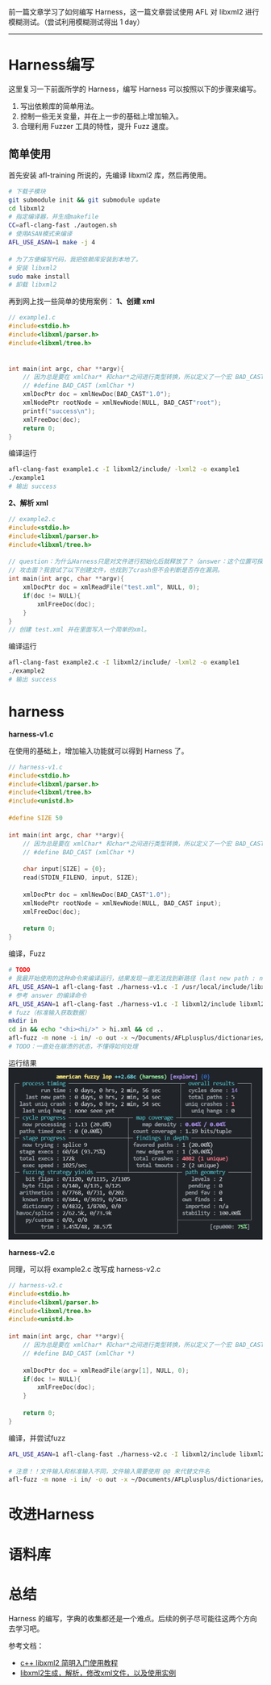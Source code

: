 前一篇文章学习了如何编写 Harness，这一篇文章尝试使用 AFL 对 libxml2 进行模糊测试。（尝试利用模糊测试得出 1 day）

---

# Harness编写

这里复习一下前面所学的 Harness，编写 Harness 可以按照以下的步骤来编写。
1. 写出依赖库的简单用法。
2. 控制一些无关变量，并在上一步的基础上增加输入。
3. 合理利用 Fuzzer 工具的特性，提升 Fuzz 速度。

## 简单使用

首先安装 afl-training 所说的，先编译 libxml2 库，然后再使用。
```bash
# 下载子模块
git submodule init && git submodule update
cd libxml2
# 指定编译器，并生成makefile
CC=afl-clang-fast ./autogen.sh
# 使用ASAN模式来编译
AFL_USE_ASAN=1 make -j 4

# 为了方便编写代码，我把依赖库安装到本地了。
# 安装 libxml2
sudo make install
# 卸载 libxml2
```
再到网上找一些简单的使用案例：
**1、创建 xml**
```c
// example1.c
#include<stdio.h>
#include<libxml/parser.h>
#include<libxml/tree.h>


int main(int argc, char **argv){
    // 因为总是要在 xmlChar* 和char*之间进行类型转换，所以定义了一个宏 BAD_CAST
    // #define BAD_CAST (xmlChar *)
    xmlDocPtr doc = xmlNewDoc(BAD_CAST"1.0");
    xmlNodePtr rootNode = xmlNewNode(NULL, BAD_CAST"root");
    printf("success\n");
    xmlFreeDoc(doc);
    return 0;
}
```
编译运行
 
```bash
afl-clang-fast example1.c -I libxml2/include/ -lxml2 -o example1
./example1
# 输出 success
```
**2、解析 xml**
```c
// example2.c
#include<stdio.h>
#include<libxml/parser.h>
#include<libxml/tree.h>

// question：为什么Harness只是对文件进行初始化后就释放了？（answer：这个位置可探索的路径多，如果写得比较多就很难判断漏洞的位置）
// 攻击面？我尝试了以下创建文件，也找到了crash但不会判断是否存在漏洞。
int main(int argc, char **argv){
    xmlDocPtr doc = xmlReadFile("test.xml", NULL, 0);
    if(doc != NULL){
        xmlFreeDoc(doc);
    }
}
// 创建 test.xml 并在里面写入一个简单的xml。
```
编译运行
 
```bash
afl-clang-fast example2.c -I libxml2/include/ -lxml2 -o example1
./example2
# 输出 success
```

# harness

**harness-v1.c**

在使用的基础上，增加输入功能就可以得到 Harness 了。
```c
// harness-v1.c
#include<stdio.h>
#include<libxml/parser.h>
#include<libxml/tree.h>
#include<unistd.h>

#define SIZE 50

int main(int argc, char **argv){
    // 因为总是要在 xmlChar* 和char*之间进行类型转换，所以定义了一个宏 BAD_CAST
    // #define BAD_CAST (xmlChar *)
    
    char input[SIZE] = {0};
    read(STDIN_FILENO, input, SIZE);

    xmlDocPtr doc = xmlNewDoc(BAD_CAST"1.0");
    xmlNodePtr rootNode = xmlNewNode(NULL, BAD_CAST input);
    xmlFreeDoc(doc);
    
    return 0;
}
```
编译，Fuzz
```bash
# TODO
# 我最开始使用的这种命令来编译运行，结果发现一直无法找到新路径（last new path : none yet (odd, check syntax!)），不清楚具体原因
AFL_USE_ASAN=1 afl-clang-fast ./harness-v1.c -I /usr/local/include/libxml2 -lxml2 -o harness
# 参考 answer 的编译命令
AFL_USE_ASAN=1 afl-clang-fast ./harness-v1.c -I libxml2/include libxml2/.libs/libxml2.a -lz -lm -o harness
# fuzz（标准输入获取数据）
mkdir in
cd in && echo "<hi><hi/>" > hi.xml && cd ..
afl-fuzz -m none -i in/ -o out -x ~/Documents/AFLplusplus/dictionaries/xml.dict ./harness
# TODO：一直处在崩溃的状态，不懂得如何处理
```
运行结果
![](./images/12.jpg)


**harness-v2.c**

同理，可以将 example2.c 改写成 harness-v2.c
```c
// harness-v2.c
#include<stdio.h>
#include<libxml/parser.h>
#include<libxml/tree.h>
#include<unistd.h>

int main(int argc, char **argv){
    // 因为总是要在 xmlChar* 和char*之间进行类型转换，所以定义了一个宏 BAD_CAST
    // #define BAD_CAST (xmlChar *)

    xmlDocPtr doc = xmlReadFile(argv[1], NULL, 0);
    if(doc != NULL){
        xmlFreeDoc(doc);
    }
    
    return 0;
}
```
编译，并尝试fuzz
```bash
AFL_USE_ASAN=1 afl-clang-fast ./harness-v2.c -I libxml2/include libxml2/.libs/libxml2.a -lz -lm -o harness

# 注意！！文件输入和标准输入不同，文件输入需要使用 @@ 来代替文件名
afl-fuzz -m none -i in/ -o out -x ~/Documents/AFLplusplus/dictionaries/xml.dict ./harness @@ 
```

# 改进Harness



# 语料库





# 总结

Harness 的编写，字典的收集都还是一个难点。后续的例子尽可能往这两个方向去学习吧。


参考文档：
- [c++ libxml2 简明入门使用教程](https://blog.csdn.net/joelcat/article/details/78643799)
- [libxml2生成，解析，修改xml文件，以及使用实例](https://blog.csdn.net/hpu11/article/details/80793303)